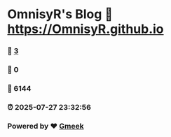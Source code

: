 # OmnisyR's Blog :link: https://OmnisyR.github.io 
### :page_facing_up: [3](https://OmnisyR.github.io/tag.html) 
### :speech_balloon: 0 
### :hibiscus: 6144 
### :alarm_clock: 2025-07-27 23:32:56 
### Powered by :heart: [Gmeek](https://github.com/Meekdai/Gmeek)
